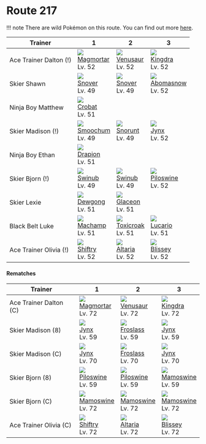 # Route 217

!!! note
    There are wild Pokémon on this route. You can find out more [here](../../wild_pokemon/route_217/).


Trainer                | 1                                 | 2                                 | 3
---                    | ---                               | ---                               | ---
Ace Trainer Dalton (!) | ![][467]<br>[Magmortar]<br>Lv. 52 | ![][003]<br>[Venusaur]<br>Lv. 52  | ![][230]<br>[Kingdra]<br>Lv. 52
Skier Shawn            | ![][459]<br>[Snover]<br>Lv. 49    | ![][459]<br>[Snover]<br>Lv. 49    | ![][460]<br>[Abomasnow]<br>Lv. 52
Ninja Boy Matthew      | ![][169]<br>[Crobat]<br>Lv. 51    | &nbsp;                            | &nbsp;
Skier Madison (!)      | ![][238]<br>[Smoochum]<br>Lv. 49  | ![][361]<br>[Snorunt]<br>Lv. 49   | ![][124]<br>[Jynx]<br>Lv. 52
Ninja Boy Ethan        | ![][452]<br>[Drapion]<br>Lv. 51   | &nbsp;                            | &nbsp;
Skier Bjorn (!)        | ![][220]<br>[Swinub]<br>Lv. 49    | ![][220]<br>[Swinub]<br>Lv. 49    | ![][221]<br>[Piloswine]<br>Lv. 52
Skier Lexie            | ![][087]<br>[Dewgong]<br>Lv. 51   | ![][471]<br>[Glaceon]<br>Lv. 51   | &nbsp;
Black Belt Luke        | ![][068]<br>[Machamp]<br>Lv. 51   | ![][454]<br>[Toxicroak]<br>Lv. 51 | ![][448]<br>[Lucario]<br>Lv. 51
Ace Trainer Olivia (!) | ![][275]<br>[Shiftry]<br>Lv. 52   | ![][334]<br>[Altaria]<br>Lv. 52   | ![][242]<br>[Blissey]<br>Lv. 52

#### Rematches

Trainer                | 1                                 | 2                                 | 3
---                    | ---                               | ---                               | ---
Ace Trainer Dalton (C) | ![][467]<br>[Magmortar]<br>Lv. 72 | ![][003]<br>[Venusaur]<br>Lv. 72  | ![][230]<br>[Kingdra]<br>Lv. 72
Skier Madison (8)      | ![][124]<br>[Jynx]<br>Lv. 59      | ![][478]<br>[Froslass]<br>Lv. 59  | ![][124]<br>[Jynx]<br>Lv. 59
Skier Madison (C)      | ![][124]<br>[Jynx]<br>Lv. 70      | ![][478]<br>[Froslass]<br>Lv. 70  | ![][124]<br>[Jynx]<br>Lv. 70
Skier Bjorn (8)        | ![][221]<br>[Piloswine]<br>Lv. 59 | ![][221]<br>[Piloswine]<br>Lv. 59 | ![][473]<br>[Mamoswine]<br>Lv. 59
Skier Bjorn (C)        | ![][473]<br>[Mamoswine]<br>Lv. 72 | ![][473]<br>[Mamoswine]<br>Lv. 72 | ![][473]<br>[Mamoswine]<br>Lv. 72
Ace Trainer Olivia (C) | ![][275]<br>[Shiftry]<br>Lv. 72   | ![][334]<br>[Altaria]<br>Lv. 72   | ![][242]<br>[Blissey]<br>Lv. 72

[Venusaur]: ../../pokemon_changes/003/
[Machamp]: ../../pokemon_changes/068/
[Dewgong]: ../../pokemon_changes/087/
[Jynx]: ../../pokemon_changes/124/
[Crobat]: ../../pokemon_changes/169/
[Swinub]: ../../pokemon_changes/220/
[Piloswine]: ../../pokemon_changes/221/
[Kingdra]: ../../pokemon_changes/230/
[Smoochum]: ../../pokemon_changes/238/
[Blissey]: ../../pokemon_changes/242/
[Shiftry]: ../../pokemon_changes/275/
[Altaria]: ../../pokemon_changes/334/
[Snorunt]: ../../pokemon_changes/361/
[Lucario]: ../../pokemon_changes/448/
[Drapion]: ../../pokemon_changes/452/
[Toxicroak]: ../../pokemon_changes/454/
[Snover]: ../../pokemon_changes/459/
[Abomasnow]: ../../pokemon_changes/460/
[Magmortar]: ../../pokemon_changes/467/
[Glaceon]: ../../pokemon_changes/471/
[Mamoswine]: ../../pokemon_changes/473/
[Froslass]: ../../pokemon_changes/478/
[003]: ../img/pokemon/003.png
[068]: ../img/pokemon/068.png
[087]: ../img/pokemon/087.png
[124]: ../img/pokemon/124.png
[169]: ../img/pokemon/169.png
[220]: ../img/pokemon/220.png
[221]: ../img/pokemon/221.png
[230]: ../img/pokemon/230.png
[238]: ../img/pokemon/238.png
[242]: ../img/pokemon/242.png
[275]: ../img/pokemon/275.png
[334]: ../img/pokemon/334.png
[361]: ../img/pokemon/361.png
[448]: ../img/pokemon/448.png
[452]: ../img/pokemon/452.png
[454]: ../img/pokemon/454.png
[459]: ../img/pokemon/459.png
[460]: ../img/pokemon/460.png
[467]: ../img/pokemon/467.png
[471]: ../img/pokemon/471.png
[473]: ../img/pokemon/473.png
[478]: ../img/pokemon/478.png
